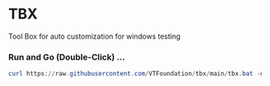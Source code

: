 # TBX
Tool Box for auto customization for windows testing

### Run and Go (Double-Click) ...
```powershell
curl https://raw.githubusercontent.com/VTFoundation/tbx/main/tbx.bat -o tbx.bat
```
